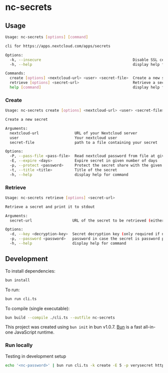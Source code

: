 <!--
SPDX-FileCopyrightText: Tobias Knöppler <thecalcaholic@web.de>
SPDX-License-Identifier: CC0-1.0
-->

# nc-secrets

## Usage

```sh
Usage: nc-secrets [options] [command]

cli for https://apps.nextcloud.com/apps/secrets

Options:
  -k, --insecure                                         Disable SSL certificate validation (FOR TESTING ONLY)
  -h, --help                                             display help for command

Commands:
  create [options] <nextcloud-url> <user> <secret-file>  Create a new secret
  retrieve [options] <secret-url>                        Retrieve a secret and print it to stdout
  help [command]                                         display help for command
```

### Create

```sh
Usage: nc-secrets create [options] <nextcloud-url> <user> <secret-file>

Create a new secret

Arguments:
  nextcloud-url                URL of your Nextcloud server
  user                         Your nextcloud user
  secret-file                  path to a file containing your secret

Options:
  -P, --pass-file <pass-file>  Read nextcloud password from file at given path (default: stdin)
  -E, --expire <days>          Expire secret in given number of days
  -p, --protect <password>     Protect the secret share with the given password
  -t, --title <title>          Title of the secret
  -h, --help                   display help for command
```

### Retrieve

```sh
Usage: nc-secrets retrieve [options] <secret-url>

Retrieve a secret and print it to stdout

Arguments:
  secret-url                  URL of the secret to be retrieved (either the secret share or ocs URL)

Options:
  -d, --key <decryption-key>  Secret decryption key (only required if not part of <secret-url>)
  -p, --password <password>   password in case the secret is password protected
  -h, --help                  display help for command
```

## Development

To install dependencies:

```bash
bun install
```

To run:

```bash
bun run cli.ts
```

To compile (single executable):

```bash
bun build --compile ./cli.ts --outfile nc-secrets
```

This project was created using `bun init` in bun v1.0.7. [Bun](https://bun.sh) is a fast all-in-one JavaScript runtime.

### Run locally

Testing in development setup
```sh
echo '<nc-password>' | bun run cli.ts -k create -E 5 -p verysecret http://localhost:8210 <nc-user> <(echo 'mysecret')
```
